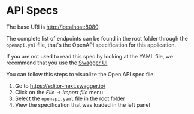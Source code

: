 # API Specs

The base URI is [http://localhost:8080](http://localhost:8080).

The complete list of endpoints can be found in the root folder through the `openapi.yml` file, that's the OpenAPI
specification for this application.

If you are not used to read this spec by looking at the YAML file, we recommend that you use
the [Swagger UI](https://editor-next.swagger.io/)

You can follow this steps to visualize the Open API spec file:

1. Go to https://editor-next.swagger.io/
2. Click on the _File -> Import file_ menu
3. Select the `openapi.yaml` file in the root folder
4. View the specification that was loaded in the left panel
